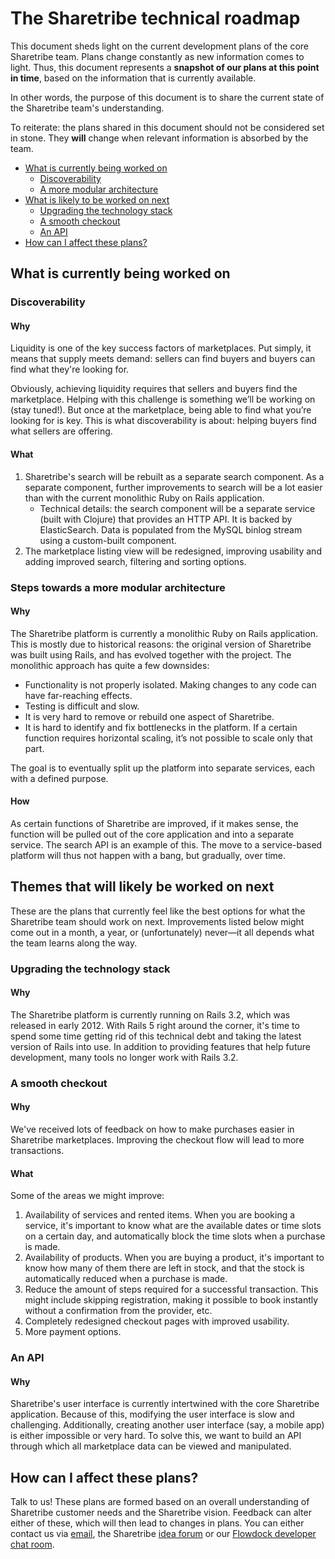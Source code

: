 # The Sharetribe technical roadmap

This document sheds light on the current development plans of the core Sharetribe team. Plans change constantly as new information comes to light. Thus, this document represents a **snapshot of our plans at this point in time**, based on the information that is currently available.

In other words, the purpose of this document is to share the current state of the Sharetribe team's understanding.

To reiterate: the plans shared in this document should not be considered set in stone. They **will** change when relevant information is absorbed by the team.

- [What is currently being worked on](#what-is-currently-being-worked-on)
    - [Discoverability](#discoverability)
    - [A more modular architecture](#steps-towards-a-more-modular-architecture)
- [What is likely to be worked on next](#themes-that-will-likely-be-worked-on-next)
    - [Upgrading the technology stack](#upgrading-the-technology-stack)
    - [A smooth checkout](#a-smooth-checkout)
    - [An API](#an-api)
- [How can I affect these plans?](#how-can-i-affect-these-plans)

## What is currently being worked on
### Discoverability
#### Why

Liquidity is one of the key success factors of marketplaces. Put simply, it means that supply meets demand: sellers can find buyers and buyers can find what they're looking for.

Obviously, achieving liquidity requires that sellers and buyers find the marketplace. Helping with this challenge is something we’ll be working on (stay tuned!). But once at the marketplace, being able to find what you’re looking for is key. This is what discoverability is about: helping buyers find what sellers are offering.

#### What

1. Sharetribe's search will be rebuilt as a separate search component. As a separate component, further improvements to search will be a lot easier than with the current monolithic Ruby on Rails application.
    - Technical details: the search component will be a separate service (built with Clojure) that provides an HTTP API. It is backed by ElasticSearch. Data is populated from the MySQL binlog stream using a custom-built component.
2. The marketplace listing view will be redesigned, improving usability and adding improved search, filtering and sorting options.


### Steps towards a more modular architecture
#### Why

The Sharetribe platform is currently a monolithic Ruby on Rails application. This is mostly due to historical reasons: the original version of Sharetribe was built using Rails, and has evolved together with the project. The monolithic approach has quite a few downsides:

- Functionality is not properly isolated. Making changes to any code can have far-reaching effects.
- Testing is difficult and slow.
- It is very hard to remove or rebuild one aspect of Sharetribe.
- It is hard to identify and fix bottlenecks in the platform. If a certain function requires horizontal scaling, it’s not possible to scale only that part.

The goal is to eventually split up the platform into separate services, each with a defined purpose.

#### How

As certain functions of Sharetribe are improved, if it makes sense, the function will be pulled out of the core application and into a separate service. The search API is an example of this. The move to a service-based platform will thus not happen with a bang, but gradually, over time.


## Themes that will likely be worked on next

These are the plans that currently feel like the best options for what the Sharetribe team should work on next. Improvements listed below might come out in a month, a year, or (unfortunately) never—it all depends what the team learns along the way.

### Upgrading the technology stack
#### Why

The Sharetribe platform is currently running on Rails 3.2, which was released in early 2012. With Rails 5 right around the corner, it's time to spend some time getting rid of this technical debt and taking the latest version of Rails into use. In addition to providing features that help future development, many tools no longer work with Rails 3.2.

### A smooth checkout
#### Why

We've received lots of feedback on how to make purchases easier in Sharetribe marketplaces. Improving the checkout flow will lead to more transactions.

#### What

Some of the areas we might improve:

1. Availability of services and rented items. When you are booking a service, it's important to know what are the available dates or time slots on a certain day, and automatically block the time slots when a purchase is made.
2. Availability of products. When you are buying a product, it's important to know how many of them there are left in stock, and that the stock is automatically reduced when a purchase is made.
3. Reduce the amount of steps required for a successful transaction. This might include skipping registration, making it possible to book instantly without a confirmation from the provider, etc.
4. Completely redesigned checkout pages with improved usability.
5. More payment options.

### An API
#### Why

Sharetribe's user interface is currently intertwined with the core Sharetribe application. Because of this, modifying the user interface is slow and challenging. Additionally, creating another user interface (say, a mobile app) is either impossible or very hard. To solve this, we want to build an API through which all marketplace data can be viewed and manipulated.


## How can I affect these plans?

Talk to us! These plans are formed based on an overall understanding of Sharetribe customer needs and the Sharetribe vision. Feedback can alter either of these, which will then lead to changes in plans. You can either contact us via [email](mailto:support@sharetribe.com), the Sharetribe [idea forum](http://support.sharetribe.com/forums/240322-sharetribe-development-ideas) or our [Flowdock developer chat room](https://www.flowdock.com/invitations/de227bdbe48d24c31a6b749933d3b4eca82e307c).
